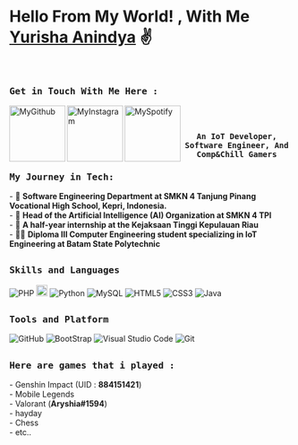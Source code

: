 # Hello From My World! , With Me [Yurisha Anindya](https://github.com/RyshaNidya) ✌️
<br>

<h3><b><samp>Get in Touch With Me Here :</samp></b></h3>
<a href="https://github.com/RyshaNidya">
  <img align="left" alt="MyGithub" width="100px" src="https://img.shields.io/badge/Github-181717?style=for-the-badge&logo=Github&logoColor=white" />
</a>
<a href="https://www.instagram.com/ryshhnidya?igsh=MWZ5cnZpbXp0czEzNw==">
  <img align="left" alt="MyInstagram" width="100px" src="https://img.shields.io/badge/Instagram-E4405F?style=for-the-badge&logo=instagram&logoColor=white" />
</a>
<a href="https://open.spotify.com/user/31j2tco4psamjm57b223nxdvwosq?si=d6bbd051021b4836">
  <img align="left" alt="MySpotify" width="100px" src="https://img.shields.io/badge/Spotify-%231ED760.svg?&style=flat-square&logo=spotify&logoColor=white" />
</a><br>

## <p align="center"><h4 align="center"><samp> An IoT Developer, Software Engineer, And Comp&Chill Gamers </samp></h4></p>

<div>
<h3><b><samp>My Journey in Tech:</samp></b></h3>
- 🏫 <b>Software Engineering Department at SMKN 4 Tanjung Pinang Vocational High School, Kepri, Indonesia.</b><br>
- 👩 <b>Head of the Artificial Intelligence (AI) Organization at SMKN 4 TPI</b><br>
- 🏢 <b>A half-year internship at the Kejaksaan Tinggi Kepulauan Riau</b><br>
- 👩‍🎓 <b>Diploma III Computer Engineering student specializing in IoT Engineering at Batam State Polytechnic</b><br>
</div>

##
<h3><b><samp>Skills and Languages</samp></b></h3>

![PHP](https://img.shields.io/badge/PHP-777BB4?style=flat-square&logo=php&logoColor=white) 
<img src="https://img.shields.io/badge/javascript-323330.svg?&style=for-the-badge&logo=javascript&logoColor=F7DF1E" height="20"/>
![Python](https://img.shields.io/badge/Python-3776AB?style=flat-square&logo=Python&logoColor=white)
![MySQL](https://img.shields.io/badge/MySQL-4479A1?style=flat-square&logo=MySQL&logoColor=white)
![HTML5](https://img.shields.io/badge/HTML5-E34F26?style=flat-square&logo=HTML5&logoColor=white)
![CSS3](https://img.shields.io/badge/CSS3-1572B6?style=flat-square&logo=CSS3&logoColor=white)
![Java](https://img.shields.io/badge/Java-013243?style=flat-square&logo=Java&logoColor=white)

##
<h3><b><samp>Tools and Platform</samp></b></h3>

![GitHub](https://img.shields.io/badge/GitHub-181717?style=flat-square&logo=github)
![BootStrap](https://img.shields.io/badge/Bootstrap-7952B3?style=flat-square&logo=bootstrap&logoColor=white)
![Visual Studio Code](https://img.shields.io/badge/Visual_Studio_Code-007ACC?style=flat-square&logo=Visual-Studio-Code&logoColor=white)
![Git](https://img.shields.io/badge/Git-F05032?style=flat-square&logo=Git&logoColor=white)


##
<h3><b><samp>Here are games that i played :</samp></b></h3>
- Genshin Impact (UID : <b>884151421</b>) <br>
- Mobile Legends <br>
- Valorant (<b>Aryshia#1594</b>)<br>
- hayday<br>
- Chess<br>
- etc..<br>
